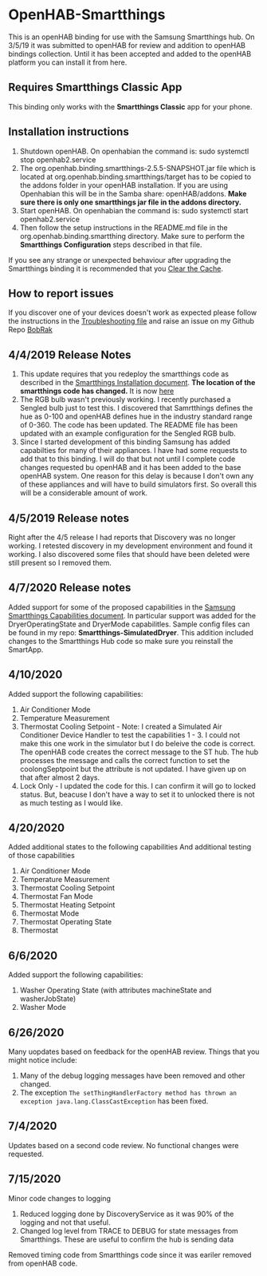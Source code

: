 # OpenHAB-Smartthings

This is an openHAB binding for use with the Samsung Smartthings hub. On 3/5/19 it was submitted to openHAB for review and addition to openHAB bindings collection. Until it has been accepted and added to the openHAB platform you can install it from here.

## Requires Smartthings Classic App

This binding only works with the **Smartthings Classic** app for your phone.

## Installation instructions

1. Shutdown openHAB. On openhabian the command is: sudo systemctl stop openhab2.service
2. The org.openhab.binding.smartthings-2.5.5-SNAPSHOT.jar file which is located at org.openhab.binding.smartthings/target has to be copied to the addons folder in your openHAB installation.  If you are using Openhabian this will be in the Samba share: openHAB/addons. **Make sure there is only one smartthings jar file in the addons directory.**
2. Start openHAB. On openhabian the command is: sudo systemctl start openhab2.service
3. Then follow the setup instructions in the README.md file in the org.openhab.binding.smartthing directory. Make sure to perform the **Smartthings Configuration** steps described in that file.

If you see any strange or unexpected behaviour after upgrading the Smartthings binding it is recommended that you [Clear the Cache](https://community.openhab.org/t/clear-the-cache/36424).

## How to report issues

If you discover one of your devices doesn't work as expected please follow the instructions in the [Troubleshooting file](org.openhab.binding.smartthings/Troubleshooting.md) and raise an issue on my Github Repo [BobRak](https://github.com/BobRak/)

## 4/4/2019 Release Notes

1. This update requires that you redeploy the smartthings code as described in the [Smartthings Installation document](https://github.com/BobRak/OpenHAB-Smartthings/blob/master/org.openhab.binding.smartthings/SmartthingsInstallation.md). **The location of the smartthings code has changed.** It is now [here](https://github.com/BobRak/OpenHAB-Smartthings/tree/master/org.openhab.binding.smartthings/contrib)
2. The RGB bulb wasn't previously working. I recently purchased a Sengled bulb just to test this. I discovered that Samrtthings defines the hue as 0-100 and openHAB defines hue in the industry standard range of 0-360. The code has been updated. The README file has been updated with an example configuration for the Sengled RGB bulb.
3. Since I started development of this binding Samsung has added capabilties for many of their appliances. I have had some requests to add that to this binding. I will do that but not until I complete code changes requested bu openHAB and it has been added to the base openHAB system. One reason for this delay is because I don't own any of these appliances and will have to build simulators first. So overall this will be a considerable amount of work.

## 4/5/2019 Release notes

Right after the 4/5 release I had reports that Discovery was no longer working. I retested discovery in my development environment and found it working. I also discovered some files that should have been deleted were still present so I removed them.

## 4/7/2020 Release notes

Added support for some of the proposed capabilities in the [Samsung Smartthings Capabilities document](https://docs.smartthings.com/en/latest/capabilities-reference.html). In particular support was added for the DryerOperatingState and DryerMode capabilitles. Sample config files can be found in my repo: **Smartthings-SimulatedDryer**. This addition included changes to the Smartthings Hub code so make sure you reinstall the SmartApp.

## 4/10/2020

Added support the following capabilities:
1. Air Conditioner Mode
2. Temperature Measurement
3. Thermostat Cooling Setpoint - Note: I created a Simulated Air Conditioner Device Handler to test the capabilities 1 - 3. I could not make this one work in the simulator but I do beleive the code is correct.  The openHAB code creates the correct message to the ST hub. The hub processes the message and calls the correct function to set the coolongSeptpoint but the attribute is not updated. I have given up on that after almost 2 days.
4. Lock Only - I updated the code for this. I can confirm it will go to locked status. But, beacuse I don't have a way to set it to unlocked there is not as much testing as I would like.

## 4/20/2020 

Added additional states to the following capabilities And additional testing of those capabilities
1. Air Conditioner Mode
2. Temperature Measurement
3. Thermostat Cooling Setpoint
4. Thermostat Fan Mode
5. Thermostat Heating Setpoint
6. Thermostat Mode
7. Thermostat Operating State
8. Thermostat

## 6/6/2020

Added support the following capabilities:
1. Washer Operating State (with attributes machineState and washerJobState)
2. Washer Mode

## 6/26/2020

Many uopdates based on feedback for the openHAB review. Things that you might notice include:
1. Many of the debug logging messages have been removed and other changed.
2. The exception ``` The setThingHandlerFactory method has thrown an exception java.lang.ClassCastException ``` has been fixed.

## 7/4/2020

Updates based on a second code review. No functional changes were requested.

## 7/15/2020

Minor code changes to logging
1. Reduced logging done by DiscoveryService as it was 90% of the logging and not that useful.
2. Changed log level from TRACE to DEBUG for state messages from Smartthings.
These are useful to confirm the hub is sending data

Removed timing code from Smartthings code since it was eariler removed from openHAB code.
